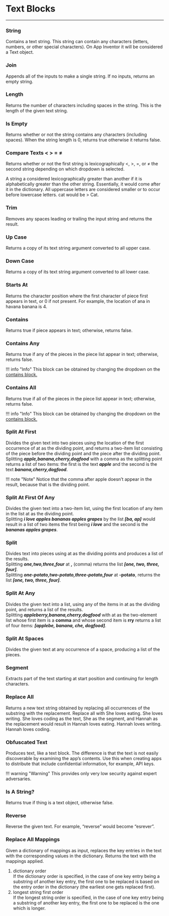 # Text Blocks

---

### String

Contains a text string.
This string can contain any characters (letters, numbers, or other special characters). On App Inventor it will be considered a Text object.

### Join

Appends all of the inputs to make a single string. If no inputs, returns an empty string.

### Length

Returns the number of characters including spaces in the string. This is the length of the given text string.

### Is Empty

Returns whether or not the string contains any characters (including spaces). When the string length is 0, returns true otherwise it returns false.

### Compare Texts < > = ≠

Returns whether or not the first string is lexicographically <, >, =, or ≠ the second string depending on which dropdown is selected.

A string a considered lexicographically greater than another if it is alphabetically greater than the other string. Essentially, it would come after it in the dictionary. All uppercase letters are considered smaller or to occur before lowercase letters. cat would be > Cat.

### Trim

Removes any spaces leading or trailing the input string and returns the result.

### Up Case

Returns a copy of its text string argument converted to all upper case.

### Down Case

Returns a copy of its text string argument converted to all lower case.

### Starts At

Returns the character position where the first character of piece first appears in text, or 0 if not present. For example, the location of ana in havana banana is 4.

### Contains

Returns true if piece appears in text; otherwise, returns false.

### Contains Any

Returns true if any of the pieces in the piece list appear in text; otherwise, returns false.

!!! info "Info"
    This block can be obtained by changing the dropdown on the [contains block.](#contains)

### Contains All

Returns true if all of the pieces in the piece list appear in text; otherwise, returns false.

!!! info "Info"
    This block can be obtained by changing the dropdown on the [contains block.](#contains)

### Split At First

Divides the given text into two pieces using the location of the first occurrence of at as the dividing point, and returns a two-item list consisting of the piece before the dividing point and the piece after the dividing point.   
Splitting ***apple,banana,cherry,dogfood*** with a comma as the splitting point returns a list of two items: the first is the text ***apple*** and the second is the text ***banana,cherry,dogfood***.  

!!! note "Note"
    Notice that the comma after apple doesn’t appear in the result, because that is the dividing point.

### Split At First Of Any

Divides the given text into a two-item list, using the first location of any item in the list at as the dividing point.   
Splitting ***i love apples bananas apples grapes*** by the list ***[ba, ap]*** would result in a list of two items the first being ***i love*** and the second is the ***bananas apples grapes***.

### Split

Divides text into pieces using at as the dividing points and produces a list of the results.   
Splitting ***one,two,three,four*** at **,** (comma) returns the list ***[one, two, three, four]***.   
Splitting ***one-potato,two-potato,three-potato,four*** at **-potato**, returns the list ***[one, two, three, four]***.

### Split At Any

Divides the given text into a list, using any of the items in at as the dividing point, and returns a list of the results.   
Splitting ***appleberry,banana,cherry,dogfood*** with at as the two-element list whose first item is a **comma** and whose second item is **rry** returns a list of four items: ***[applebe, banana, che, dogfood]***.

### Split At Spaces

Divides the given text at any occurrence of a space, producing a list of the pieces.

### Segment

Extracts part of the text starting at start position and continuing for length characters.

### Replace All

Returns a new text string obtained by replacing all occurrences of the substring with the replacement.
Replace all with She loves eating. She loves writing. She loves coding as the text, She as the segment, and Hannah as the replacement would result in Hannah loves eating. Hannah loves writing. Hannah loves coding.

### Obfuscated Text

Produces text, like a text block. The difference is that the text is not easily discoverable by examining the app’s contents. Use this when creating apps to distribute that include confidential information, for example, API keys.

!!! warning "Warning"
    This provides only very low security against expert adversaries.

### Is A String?

Returns true if thing is a text object, otherwise false.

### Reverse

Reverse the given text. For example, “reverse” would become “esrever”.

### Replace All Mappings

Given a dictionary of mappings as input, replaces the key entries in the text with the corresponding values in the dictionary. Returns the text with the mappings applied.

1. dictionary order   
    If the dictionary order is specified, in the case of one key entry being a substring of another key entry, the first one to be replaced is based on the entry order in the dictionary (the earliest one gets replaced first).
2. longest string first order   
    If the longest string order is specified, in the case of one key entry being a substring of another key entry, the first one to be replaced is the one which is longer.